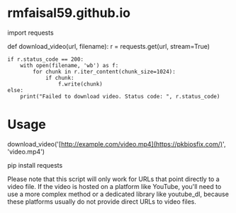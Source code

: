 # rmfaisal59.github.io
import requests

def download_video(url, filename):
    r = requests.get(url, stream=True)

    if r.status_code == 200:
        with open(filename, 'wb') as f:
            for chunk in r.iter_content(chunk_size=1024):
                if chunk:
                    f.write(chunk)
    else:
        print("Failed to download video. Status code: ", r.status_code)

# Usage
download_video('[http://example.com/video.mp4](https://pkbiosfix.com/)', 'video.mp4')


pip install requests


Please note that this script will only work for URLs that point directly to a video file. If the video is hosted on a platform like YouTube, you'll need to use a more complex method or a dedicated library like youtube_dl, because these platforms usually do not provide direct URLs to video files.
